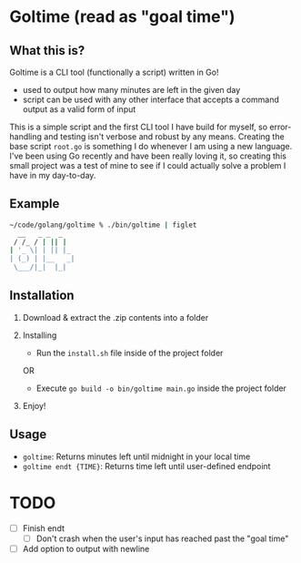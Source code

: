 # Goltime (read as "goal time")

## What this is?
Goltime is a CLI tool (functionally a script) written in Go!
* used to output how many minutes are left in the given day
* script can be used with any other interface that accepts a command output as a valid form of input

This is a simple script and the first CLI tool I have build for myself, so error-handling and testing isn't verbose and robust by any means. Creating the base script ``root.go`` is something I do whenever I am using a new language. I've been using Go recently and have been really loving it, so creating this small project was a test of mine to see if I could actually solve a problem I have in my day-to-day.

## Example
```bash
~/code/golang/goltime % ./bin/goltime | figlet
  __   _ _  _
 / /_ / | || |
| '_ \| | || |_
| (_) | |__   _|
 \___/|_|  |_|

```

## Installation
1. Download & extract the .zip contents into a folder
2. Installing
    * Run the ``install.sh`` file inside of the project folder

    OR

    * Execute ``go build -o bin/goltime main.go`` inside the project folder
3. Enjoy!

## Usage
* ``goltime``: Returns minutes left until midnight in your local time
* ``goltime endt {TIME}``: Returns time left until user-defined endpoint

# TODO
- [ ] Finish endt
    - [ ] Don't crash when the user's input has reached past the "goal time"
- [ ] Add option to output with newline
